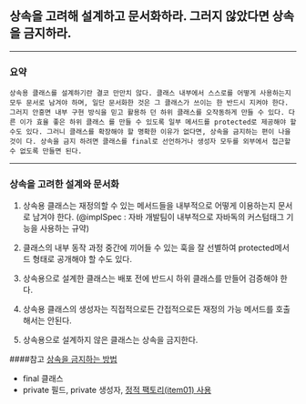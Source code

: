 ## 상속을 고려해 설계하고 문서화하라. 그러지 않았다면 상속을 금지하라.

---

### 요약

`상속용 클래스를 설계하기란 결코 만만치 않다. 클래스 내부에서 스스로를
어떻게 사용하는지 모두 문서로 남겨야 하며, 일단 문서화한 것은 그 클래스가
쓰이는 한 반드시 지켜야 한다. 그러지 안흥면 내부 구현 방식을 믿고 활용하
던 하위 클래스를 오작동하게 만들 수 있다. 다른 이가 효율 좋은 하위 클래스
를 만들 수 있도록 일부 메서드를 protected로 제공해야 할 수도 있다. 그러니
클래스를 확장해야 할 명확한 이유가 없다면, 상속을 금지하는 편이 나을 것이
다. 상속을 금지 하려면 클래스를 final로 선언하거나 생성자 모두를 외부에서
접근할 수 없도록 만들면 된다.`

---

### 상속을 고려한 설계와 문서화

 1. 상속용 클래스는 재정의할 수 있는 메서드들을 내부적으로 어떻게 이용하는지 문서로 남겨야 한다.
    (@implSpec : 자바 개발팀이 내부적으로 자바독의 커스텀태그 기능을 사용하는 규약)
     
 2. 클래스의 내부 동작 과정 중간에 끼어들 수 있는 훅을 잘 선별하여 protected메서드
 형태로 공개해야 할 수도 있다.
 
 3. 상속용으로 설계한 클래스는 배포 전에 반드시 하위 클래스를 만들어 검증해야 한다.
 
 4. 상속용 클래스의 생성자는 직접적으로든 간접적으로든 재정의 가능 메서드를 호출해서는 안된다.
 
 5. 상속용으로 설계하지 않은 클래스는 상속을 금지한다.

####참고 [상속을 금지하는 방법](https://github.com/ryudung/effective-java3-E/tree/master/src/test/java/ch04/item17)
- final 클래스
- private 필드, private 생성자, [정적 팩토리(item01) 사용](https://github.com/ryudung/effective-java3-E/tree/master/src/test/java/ch02/item01)
